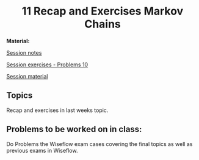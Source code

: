 <h1 align="center">11 Recap and Exercises Markov Chains</h1>

**Material:**

[Session notes](https://drive.google.com/file/d/1wlPT8WzlZ91CqzwnlmhFfryKuElfnfoD/view?usp=sharing)

[Session exercises - Problems 10](https://drive.google.com/file/d/19Pk8hg7TP8TGntNaU1hh2bUUnWACMfuY/view?usp=sharing)

[Session material](https://viaucdk-my.sharepoint.com/:f:/g/personal/rib_viauc_dk/Enaype9j_R1DvUKrGId_u3kBW9qq69kr6D5UwdyKBCCAjg?e=d32pBn)

## Topics

Recap and exercises in last weeks topic.

## Problems to be worked on in class:

Do Problems the Wiseflow exam cases covering the final topics as well as previous exams in Wiseflow.